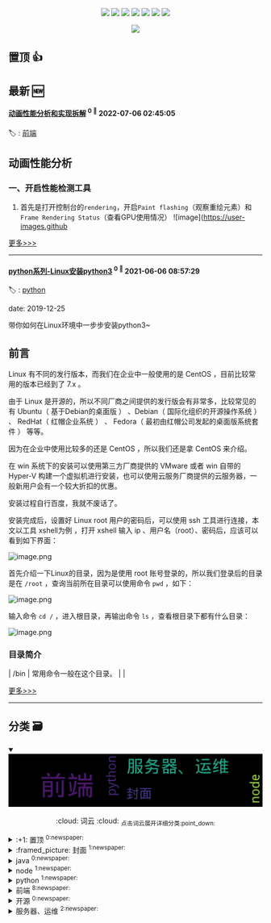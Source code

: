 

<p align='center'>
    <img src="https://badgen.net/badge/labels/8"/>
    <img src="https://badgen.net/github/issues/Sweet-KK/blog"/>
    <img src="https://badgen.net/badge/last-commit/2022-07-06 02:45:35"/>
    <img src="https://badgen.net/github/forks/Sweet-KK/blog"/>
    <img src="https://badgen.net/github/stars/Sweet-KK/blog"/>
    <img src="https://badgen.net/github/watchers/Sweet-KK/blog"/>
    <img src="https://badgen.net/github/release/Sweet-KK/blog"/>
</p>

<p align='center'>
    <a href="https://github.com/jwenjian/visitor-count-badge">
        <img src="https://visitor-badge.glitch.me/badge?page_id=sweet_kk.blog"/>
    </a>
</p>


## 置顶 :thumbsup: 
## 最新 :new: 

#### [动画性能分析和实现拆解](https://github.com/Sweet-KK/blog/issues/14) <sup>0 :speech_balloon:</sup> 	 2022-07-06 02:45:05

:label: : [前端](https://github.com/Sweet-KK/blog/labels/%E5%89%8D%E7%AB%AF)

## 动画性能分析
### 一、开启性能检测工具
1. 首先是打开控制台的`rendering`，开启`Paint flashing`（观察重绘元素）和`Frame Rendering Status`（查看GPU使用情况）
![image](https://user-images.github

[更多>>>](https://github.com/Sweet-KK/blog/issues/14)

---


#### [python系列-Linux安装python3](https://github.com/Sweet-KK/blog/issues/13) <sup>0 :speech_balloon:</sup> 	 2021-06-06 08:57:29

:label: : [python](https://github.com/Sweet-KK/blog/labels/python)

date: 2019-12-25


带你如何在Linux环境中一步步安装python3~


## 前言

Linux 有不同的发行版本，而我们在企业中一般使用的是 CentOS ，目前比较常用的版本已经到了 7.x 。

由于 Linux 是开源的，所以不同厂商之间提供的发行版会有非常多，比较常见的有 Ubuntu（ 基于Debian的桌面版 ） 、Debian（ 国际化组织的开源操作系统 ） 、 RedHat（ 红帽企业系统 ） 、 Fedora（ 最初由红帽公司发起的桌面版系统套件 ） 等等。

因为在企业中使用比较多的还是 CentOS ，所以我们还是拿 CentOS 来介绍。

在 win 系统下的安装可以使用第三方厂商提供的 VMware 或者 win 自带的 Hyper-V 构建一个虚拟机进行安装，也可以使用云服务厂商提供的云服务器，一般新用户会有一个较大折扣的优惠。

安装过程自行百度，我就不废话了。

安装完成后，设置好 Linux root 用户的密码后，可以使用 ssh 工具进行连接，本文以工具 xshell为例 ，打开 xshell 输入 ip 、用户名（root）、密码后，应该可以看到如下界面：

![image.png](https://upload-images.jianshu.io/upload_images/8192053-9f586372ab3e6d2c.png?imageMogr2/auto-orient/strip%7CimageView2/2/w/1240)

首先介绍一下Linux的目录，因为是使用 root 账号登录的，所以我们登录后的目录是在 `/root` ，查询当前所在目录可以使用命令 `pwd` ，如下： 

![image.png](https://upload-images.jianshu.io/upload_images/8192053-371e7d865b9b007d.png?imageMogr2/auto-orient/strip%7CimageView2/2/w/1240)

输入命令 `cd /` ，进入根目录，再输出命令 `ls` ，查看根目录下都有什么目录： 

![image.png](https://upload-images.jianshu.io/upload_images/8192053-0c33ff853adeb723.png?imageMogr2/auto-orient/strip%7CimageView2/2/w/1240)

### 目录简介

| /bin  | 常用命令一般在这个目录。                                     |
| 

[更多>>>](https://github.com/Sweet-KK/blog/issues/13)

---


## 分类  :card_file_box: 

<details open="open">
    <summary>
        <img src="assets/wordcloud.png" title="词云, 点击展开详细分类" alt="词云， 点击展开详细分类">
        <p align="center">:cloud: 词云 :cloud: <sub>点击词云展开详细分类:point_down: </sub></p>
    </summary>


<details>
<summary>:+1: 置顶	<sup>0:newspaper:</sup></summary>



</details>

<details>
<summary>:framed_picture: 封面	<sup>1:newspaper:</sup></summary>

- [Open the future](https://github.com/Sweet-KK/blog/issues/1)  <sup>0 :speech_balloon:</sup>  	 


</details>

<details>
<summary>java	<sup>0:newspaper:</sup></summary>



</details>

<details>
<summary>node	<sup>1:newspaper:</sup></summary>

- [使用node发送验证码到手机或邮箱做校验](https://github.com/Sweet-KK/blog/issues/11)  <sup>0 :speech_balloon:</sup>  	 


</details>

<details>
<summary>python	<sup>1:newspaper:</sup></summary>

- [python系列-Linux安装python3](https://github.com/Sweet-KK/blog/issues/13)  <sup>0 :speech_balloon:</sup>  	 


</details>

<details>
<summary>前端	<sup>8:newspaper:</sup></summary>

- [动画性能分析和实现拆解](https://github.com/Sweet-KK/blog/issues/14)  <sup>0 :speech_balloon:</sup>  	 
- [vue-cli 2.0再优化](https://github.com/Sweet-KK/blog/issues/10)  <sup>0 :speech_balloon:</sup>  	 
- [vue-cli踩坑与优化小记](https://github.com/Sweet-KK/blog/issues/9)  <sup>0 :speech_balloon:</sup>  	 
- [Grid VS Flexbox](https://github.com/Sweet-KK/blog/issues/8)  <sup>0 :speech_balloon:</sup>  	 
- [静态页面HTML代码的复用实践](https://github.com/Sweet-KK/blog/issues/7)  <sup>0 :speech_balloon:</sup>  	 
- [干货!各种常见布局+知名网站实例分析+相关阅读推荐](https://github.com/Sweet-KK/blog/issues/5)  <sup>0 :speech_balloon:</sup>  	 
- [CSS预处理器--Less语法整理](https://github.com/Sweet-KK/blog/issues/4)  <sup>0 :speech_balloon:</sup>  	 
- [对constructor和prototype的理解](https://github.com/Sweet-KK/blog/issues/3)  <sup>0 :speech_balloon:</sup>  	 


</details>

<details>
<summary>开源	<sup>0:newspaper:</sup></summary>



</details>

<details>
<summary>服务器、运维	<sup>2:newspaper:</sup></summary>

- [nginx中proxy-pass的url后面加与不加斜杠的区别](https://github.com/Sweet-KK/blog/issues/12)  <sup>0 :speech_balloon:</sup>  	 
- [CentOS 7.4 从0到1部署node项目](https://github.com/Sweet-KK/blog/issues/6)  <sup>0 :speech_balloon:</sup>  	 


</details>


</details>    
